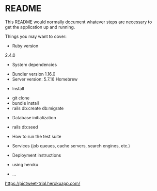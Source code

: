 # README

This README would normally document whatever steps are necessary to get the
application up and running.

Things you may want to cover:

* Ruby version

2.4.0

* System dependencies

- Bundler version 1.16.0
- Server version: 5.7.16 Homebrew

* Install

- git clone
- bundle install
- rails db:create db:migrate

* Database initialization

- rails db:seed

* How to run the test suite

* Services (job queues, cache servers, search engines, etc.)

* Deployment instructions

- using heroku

* ...

https://pictweet-trial.herokuapp.com/
